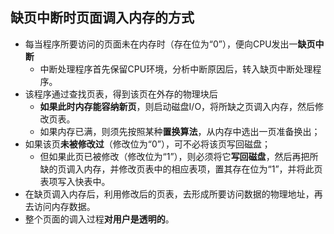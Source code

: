 ## 缺页中断时页面调入内存的方式
-   每当程序所要访问的页面未在内存时（存在位为“0”），便向CPU发出一**缺页中断**
	- 中断处理程序首先保留CPU环境，分析中断原因后，转入缺页中断处理程序。
-   该程序通过查找页表，得到该页在外存的物理块后
	- **如果此时内存能容纳新页**，则启动磁盘I/O，将所缺之页调入内存，然后修改页表。
	- 如果内存已满，则须先按照某种**置换算法**，从内存中选出一页准备换出；
-   如果该页**未被修改过**（修改位为“0”），可不必将该页写回磁盘；
	- 但如果此页已被修改（修改位为“1”），则必须将它**写回磁盘**，然后再把所缺的页调入内存，并修改页表中的相应表项，置其存在位为“1”，并将此页表项写入快表中。
-  在缺页调入内存后，利用修改后的页表，去形成所要访问数据的物理地址，再去访问内存数据。
- 整个页面的调入过程**对用户是透明的**。